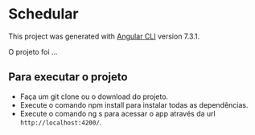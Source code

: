 # Schedular

This project was generated with [Angular CLI](https://github.com/angular/angular-cli) version 7.3.1.

O projeto foi ...


## Para executar o projeto

* Faça um git clone ou o download do projeto.
* Execute o comando npm install para instalar todas as dependências.
* Execute o comando ng s para acessar o app através da url `http://localhost:4200/`.